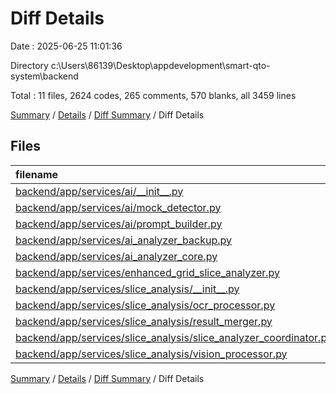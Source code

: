 # Diff Details

Date : 2025-06-25 11:01:36

Directory c:\\Users\\86139\\Desktop\\appdevelopment\\smart-qto-system\\backend

Total : 11 files,  2624 codes, 265 comments, 570 blanks, all 3459 lines

[Summary](results.md) / [Details](details.md) / [Diff Summary](diff.md) / Diff Details

## Files
| filename | language | code | comment | blank | total |
| :--- | :--- | ---: | ---: | ---: | ---: |
| [backend/app/services/ai/\_\_init\_\_.py](/backend/app/services/ai/__init__.py) | Python | -60 | -9 | -18 | -87 |
| [backend/app/services/ai/mock\_detector.py](/backend/app/services/ai/mock_detector.py) | Python | 56 | 6 | 12 | 74 |
| [backend/app/services/ai/prompt\_builder.py](/backend/app/services/ai/prompt_builder.py) | Python | 73 | 11 | 21 | 105 |
| [backend/app/services/ai\_analyzer\_backup.py](/backend/app/services/ai_analyzer_backup.py) | Python | 1,669 | 164 | 345 | 2,178 |
| [backend/app/services/ai\_analyzer\_core.py](/backend/app/services/ai_analyzer_core.py) | Python | 150 | 21 | 40 | 211 |
| [backend/app/services/enhanced\_grid\_slice\_analyzer.py](/backend/app/services/enhanced_grid_slice_analyzer.py) | Python | -4 | 4 | 0 | 0 |
| [backend/app/services/slice\_analysis/\_\_init\_\_.py](/backend/app/services/slice_analysis/__init__.py) | Python | 14 | 0 | 2 | 16 |
| [backend/app/services/slice\_analysis/ocr\_processor.py](/backend/app/services/slice_analysis/ocr_processor.py) | Python | 237 | 17 | 57 | 311 |
| [backend/app/services/slice\_analysis/result\_merger.py](/backend/app/services/slice_analysis/result_merger.py) | Python | 196 | 19 | 48 | 263 |
| [backend/app/services/slice\_analysis/slice\_analyzer\_coordinator.py](/backend/app/services/slice_analysis/slice_analyzer_coordinator.py) | Python | 52 | 5 | 12 | 69 |
| [backend/app/services/slice\_analysis/vision\_processor.py](/backend/app/services/slice_analysis/vision_processor.py) | Python | 241 | 27 | 51 | 319 |

[Summary](results.md) / [Details](details.md) / [Diff Summary](diff.md) / Diff Details